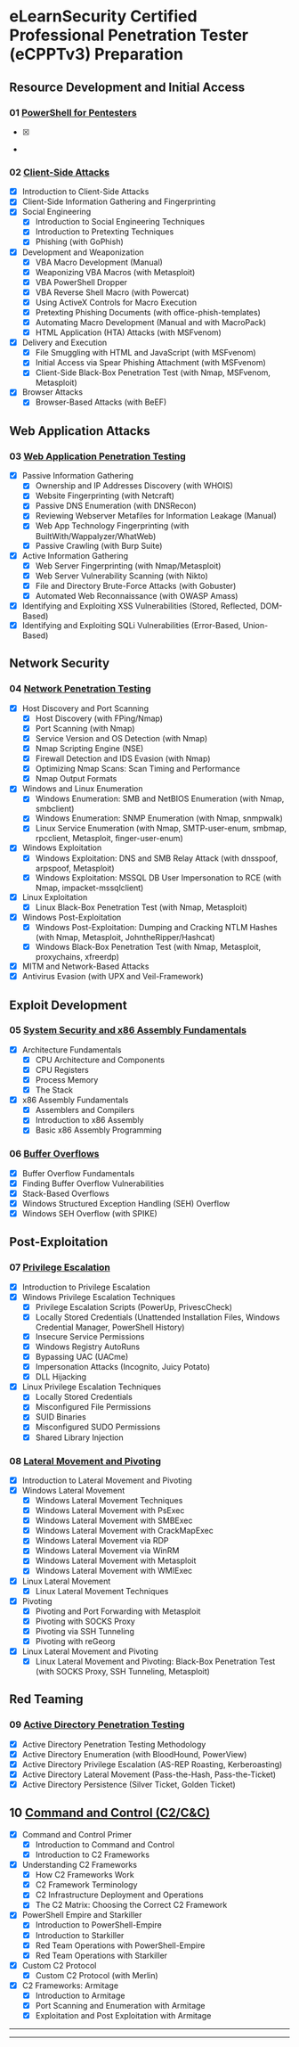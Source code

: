 # eLearnSecurity Certified Professional Penetration Tester (eCPPTv3) Preparation

## Resource Development and Initial Access

### 01 [PowerShell for Pentesters](./01_powershell_for_pentesters.md)

- [x]
- 

### 02 [Client-Side Attacks](./02_client_side_attacks.md)

- [x] Introduction to Client-Side Attacks
- [x] Client-Side Information Gathering and Fingerprinting
- [x] Social Engineering
	- [x] Introduction to Social Engineering Techniques
	- [x] Introduction to Pretexting Techniques
	- [x] Phishing (with GoPhish)
- [x] Development and Weaponization 
	- [x] VBA Macro Development (Manual)
	- [x] Weaponizing VBA Macros (with Metasploit)
	- [x] VBA PowerShell Dropper
	- [x] VBA Reverse Shell Macro (with Powercat)
	- [x] Using ActiveX Controls for Macro Execution
	- [x] Pretexting Phishing Documents (with office-phish-templates)
	- [x] Automating Macro Development (Manual and with MacroPack)
	- [x] HTML Application (HTA) Attacks (with MSFvenom)
- [x] Delivery and Execution
	- [x] File Smuggling with HTML and JavaScript (with MSFvenom)
	- [x] Initial Access via Spear Phishing Attachment (with MSFvenom)
	- [x] Client-Side Black-Box Penetration Test (with Nmap, MSFvenom, Metasploit)
- [x] Browser Attacks
	- [x] Browser-Based Attacks (with BeEF)

## Web Application Attacks

### 03 [Web Application Penetration Testing](./03_web_application_penetration_testing.md)

- [x] Passive Information Gathering
	- [x] Ownership and IP Addresses Discovery (with WHOIS)
	- [x] Website Fingerprinting (with Netcraft)
	- [x] Passive DNS Enumeration (with DNSRecon)
	- [x] Reviewing Webserver Metafiles for Information Leakage (Manual)
	- [x] Web App Technology Fingerprinting (with BuiltWith/Wappalyzer/WhatWeb)
	- [x] Passive Crawling (with Burp Suite)
- [x] Active Information Gathering
	- [x] Web Server Fingerprinting (with Nmap/Metasploit)
	- [x] Web Server Vulnerability Scanning (with Nikto)
	- [x] File and Directory Brute-Force Attacks (with Gobuster)
	- [x] Automated Web Reconnaissance (with OWASP Amass)
- [x] Identifying and Exploiting XSS Vulnerabilities (Stored, Reflected, DOM-Based)
- [x] Identifying and Exploiting SQLi Vulnerabilities (Error-Based, Union-Based)

## Network Security

### 04 [Network Penetration Testing](./04_network_penetration_testing.md)

- [x] Host Discovery and Port Scanning
	- [x] Host Discovery (with FPing/Nmap)
	- [x] Port Scanning (with Nmap)
	- [x] Service Version and OS Detection (with Nmap)
	- [x] Nmap Scripting Engine (NSE)
	- [x] Firewall Detection and IDS Evasion (with Nmap)
	- [x] Optimizing Nmap Scans: Scan Timing and Performance
	- [x] Nmap Output Formats
- [x] Windows and Linux Enumeration
	- [x] Windows Enumeration: SMB and NetBIOS Enumeration (with Nmap, smbclient)
	- [x] Windows Enumeration: SNMP Enumeration (with Nmap, snmpwalk)
	- [x] Linux Service Enumeration (with Nmap, SMTP-user-enum, smbmap, rpcclient, Metasploit, finger-user-enum)
- [x] Windows Exploitation
	- [x] Windows Exploitation: DNS and SMB Relay Attack (with dnsspoof, arpspoof, Metasploit)
	- [x] Windows Exploitation: MSSQL DB User Impersonation to RCE (with Nmap, impacket-mssqlclient)
- [x] Linux Exploitation
	- [x] Linux Black-Box Penetration Test (with Nmap, Metasploit)
- [x] Windows Post-Exploitation
	- [x] Windows Post-Exploitation: Dumping and Cracking NTLM Hashes (with Nmap, Metasploit, JohntheRipper/Hashcat)
	- [x] Windows Black-Box Penetration Test (with Nmap, Metasploit, proxychains, xfreerdp)
- [x] MITM and Network-Based Attacks
- [x] Antivirus Evasion (with UPX and Veil-Framework)

## Exploit Development

### 05 [System Security and x86 Assembly Fundamentals](./05_system_security_and_x86_assembly_fundamentals.md)

- [x] Architecture Fundamentals
	- [x] CPU Architecture and Components
	- [x] CPU Registers
	- [x] Process Memory
	- [x] The Stack
- [x] x86 Assembly Fundamentals
	- [x] Assemblers and Compilers
	- [x] Introduction to x86 Assembly
	- [x] Basic x86 Assembly Programming

### 06 [Buffer Overflows](./06_buffer_overflows.md)

- [x] Buffer Overflow Fundamentals
- [x] Finding Buffer Overflow Vulnerabilities
- [x] Stack-Based Overflows
- [x] Windows Structured Exception Handling (SEH) Overflow
- [x] Windows SEH Overflow (with SPIKE)

## Post-Exploitation

### 07 [Privilege Escalation](./07_privilege_escalation.md)

- [x] Introduction to Privilege Escalation
- [x] Windows Privilege Escalation Techniques
	- [x] Privilege Escalation Scripts (PowerUp, PrivescCheck)
	- [x] Locally Stored Credentials (Unattended Installation Files, Windows Credential Manager, PowerShell History)
	- [x] Insecure Service Permissions
	- [x] Windows Registry AutoRuns
	- [x] Bypassing UAC (UACme)
	- [x] Impersonation Attacks (Incognito, Juicy Potato)
	- [x] DLL Hijacking
- [x] Linux Privilege Escalation Techniques
	- [x] Locally Stored Credentials
	- [x] Misconfigured File Permissions
	- [x] SUID Binaries
	- [x] Misconfigured SUDO Permissions
	- [x] Shared Library Injection

### 08 [Lateral Movement and Pivoting](./08_lateral_movement_and_pivoting.md)

- [x] Introduction to Lateral Movement and Pivoting
- [x] Windows Lateral Movement
	- [x] Windows Lateral Movement Techniques
	- [x] Windows Lateral Movement with PsExec
	- [x] Windows Lateral Movement with SMBExec
	- [x] Windows Lateral Movement with CrackMapExec
	- [x] Windows Lateral Movement via RDP
	- [x] Windows Lateral Movement via WinRM
	- [x] Windows Lateral Movement with Metasploit
	- [x] Windows Lateral Movement with WMIExec
- [x] Linux Lateral Movement
	- [x] Linux Lateral Movement Techniques
- [x] Pivoting
	- [x] Pivoting and Port Forwarding with Metasploit
	- [x] Pivoting with SOCKS Proxy
	- [x] Pivoting via SSH Tunneling
	- [x] Pivoting with reGeorg
- [x] Linux Lateral Movement and Pivoting
	- [x] Linux Lateral Movement and Pivoting: Black-Box Penetration Test (with SOCKS Proxy, SSH Tunneling, Metasploit)

## Red Teaming

### 09 [Active Directory Penetration Testing](./09_active_directory_penetration_testing.md)

- [x] Active Directory Penetration Testing Methodology
- [x] Active Directory Enumeration (with BloodHound, PowerView)
- [x] Active Directory Privilege Escalation (AS-REP Roasting, Kerberoasting)
- [x] Active Directory Lateral Movement (Pass-the-Hash, Pass-the-Ticket)
- [x] Active Directory Persistence (Silver Ticket, Golden Ticket)

## 10 [Command and Control (C2/C&C)](./10_command_and_control.md)

- [x] Command and Control Primer
	- [x] Introduction to Command and Control
	- [x] Introduction to C2 Frameworks
- [x] Understanding C2 Frameworks
	- [x] How C2 Frameworks Work
	- [x] C2 Framework Terminology
	- [x] C2 Infrastructure Deployment and Operations
	- [x] The C2 Matrix: Choosing the Correct C2 Framework
- [x] PowerShell Empire and Starkiller
	- [x] Introduction to PowerShell-Empire
	- [x] Introduction to Starkiller
	- [x] Red Team Operations with PowerShell-Empire
	- [x] Red Team Operations with Starkiller
- [x] Custom C2 Protocol
	- [x] Custom C2 Protocol (with Merlin)
- [x] C2 Frameworks: Armitage
	- [x] Introduction to Armitage
	- [x] Port Scanning and Enumeration with Armitage
	- [x] Exploitation and Post Exploitation with Armitage

---
---
